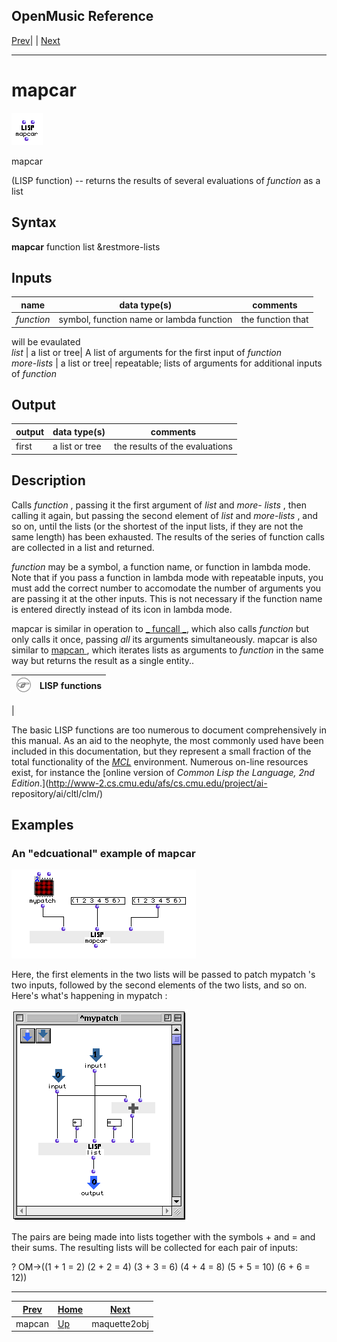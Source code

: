 OpenMusic Reference  
---  
[Prev](mapcan)| | [Next](maquette2obj)  
  
* * *

# mapcar

![](figures/functions/lisp/mapcar.png)

  
  
mapcar  
  
(LISP function) \-- returns the results of several evaluations of  _function_ 
as a list  

## Syntax

   **mapcar**  function list &restmore-lists  

## Inputs

name| data type(s)| comments  
---|---|---  
  _function_ |  symbol, function name or lambda function | the function that
will be evaulated  
  _list_ |  a list or tree| A list of arguments for the first input of
 _function_   
 _more-lists_ |  a list or tree| repeatable; lists of arguments for additional
inputs of  _function_   
  
## Output

output| data type(s)| comments  
---|---|---  
first| a list or tree| the results of the evaluations  
  
## Description

Calls  _function_  , passing it the first argument of  _list_  and  _more-
lists_  , then calling it again, but passing the second element of  _list_ 
and  _more-lists_  , and so on, until the lists (or the shortest of the input
lists, if they are not the same length) has been exhausted. The results of the
series of function calls are collected in a list and returned.

  _function_  may be a symbol, a function name, or function in lambda mode.
Note that if you pass a function in lambda mode with repeatable inputs, you
must add the correct number to accomodate the number of arguments you are
passing it at the other inputs. This is not necessary if the function name is
entered directly instead of its icon in lambda mode.

 mapcar  is similar in operation to [_ funcall _](funcall), which also
calls  _function_  but only calls it once, passing _all_ its arguments
simultaneously.  mapcar  is also similar to [ mapcan ](mapcan), which
iterates lists as arguments to  _function_  in the same way but returns the
result as a single entity..

![Note](figures/images/note.gif)|  **LISP functions**  
---|---  
 |

The basic LISP functions are too numerous to document comprehensively in this
manual. As an aid to the neophyte, the most commonly used have been included
in this documentation, but they represent a small fraction of the total
functionality of the [_MCL_](glossary#MCL) environment. Numerous on-line
resources exist, for instance the [online version of _Common Lisp the
Language, 2nd Edition_.](http://www-2.cs.cmu.edu/afs/cs.cmu.edu/project/ai-
repository/ai/cltl/clm/)  
  
## Examples

### An "edcuational" example of  mapcar 

![](figures/functions/lisp/mapcarEX1.png)

Here, the first elements in the two lists will be passed to patch  mypatch 's
two inputs, followed by the second elements of the two lists, and so on.
Here's what's happening in  mypatch :

![](figures/functions/lisp/mapcarEX2.png)

The pairs are being made into lists together with the symbols + and = and
their sums. The resulting lists will be collected for each pair of inputs:

 ? OM->((1 + 1 = 2) (2 + 2 = 4) (3 + 3 = 6) (4 + 4 = 8) (5 + 5 = 10) (6 + 6 =
12)) 

* * *

[Prev](mapcan)| [Home](index)| [Next](maquette2obj)  
---|---|---  
mapcan| [Up](funcref.main)| maquette2obj

